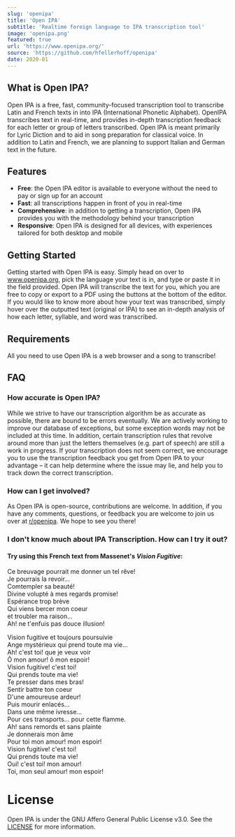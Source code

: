 ```yaml
---
slug: 'openipa'
title: 'Open IPA'
subtitle: 'Realtime foreign language to IPA transcription tool'
image: 'openipa.png'
featured: true
url: 'https://www.openipa.org/'
source: 'https://github.com/hfellerhoff/openipa'
date: 2020-01
---
```


## What is Open IPA?

Open IPA is a free, fast, community-focused transcription tool to transcribe Latin and French texts in into IPA (International Phonetic Alphabet). OpenIPA transcribes text in real-time, and provides in-depth transcription feedback for each letter or group of letters transcribed. Open IPA is meant primarily for Lyric Diction and to aid in song preparation for classical voice. In addition to Latin and French, we are planning to support Italian and German text in the future.

## Features

- **Free**: the Open IPA editor is available to everyone without the need to pay or sign up for an account
- **Fast**: all transcriptions happen in front of you in real-time
- **Comprehensive**: in addition to getting a transcription, Open IPA provides you with the methodology behind your transcription
- **Responsive**: Open IPA is designed for all devices, with experiences tailored for both desktop and mobile

## Getting Started

Getting started with Open IPA is easy. Simply head on over to www.openipa.org, pick the language your text is in, and type or paste it in the field provided. Open IPA will transcribe the text for you, which you are free to copy or export to a PDF using the buttons at the bottom of the editor. If you would like to know more about how your text was transcribed, simply hover over the outputted text (original or IPA) to see an in-depth analysis of how each letter, syllable, and word was transcribed.

## Requirements

All you need to use Open IPA is a web browser and a song to transcribe!

## FAQ

### How accurate is Open IPA?

While we strive to have our transcription algorithm be as accurate as possible, there are bound to be errors eventually. We are actively working to improve our database of exceptions, but some exception words may not be included at this time. In addition, certain transcription rules that revolve around more than just the letters themselves (e.g. part of speech) are still a work in progress. If your transcription does not seem correct, we encourage you to use the transcription feedback you get from Open IPA to your advantage – it can help determine where the issue may lie, and help you to track down the correct transcription.

### How can I get involved?

As Open IPA is open-source, contributions are welcome. In addition, if you have any comments, questions, or feedback you are welcome to join us over at [r/openipa](https://www.reddit.com/r/openipa/). We hope to see you there!

### I don't know much about IPA Transcription. How can I try it out?

#### Try using this French text from Massenet's _Vision Fugitive_:

Ce breuvage pourrait me donner un tel rêve! </br>
Je pourrais la revoir...</br>
Comtempler sa beauté!</br>
Divine volupté à mes regards promise!</br>
Espérance trop brève</br>
Qui viens bercer mon coeur</br>
et troubler ma raison...</br>
Ah! ne t'enfuis pas douce illusion! </br>

Vision fugitive et toujours poursuivie</br>
Ange mystérieux qui prend toute ma vie...</br>
Ah! c'est toi! que je veux voir</br>
Ô mon amour! ô mon espoir!</br>
Vision fugitive! c'est toi!</br>
Qui prends toute ma vie!</br>
Te presser dans mes bras!</br>
Sentir battre ton coeur</br>
D'une amoureuse ardeur!</br>
Puis mourir enlacés...</br>
Dans une même ivresse...</br>
Pour ces transports... pour cette flamme.</br>
Ah! sans remords et sans plainte</br>
Je donnerais mon âme</br>
Pour toi mon amour! mon espoir!</br>
Vision fugitive! c'est toi!</br>
Qui prends toute ma vie!</br>
Oui! c'est toi! mon amour!</br>
Toi, mon seul amour! mon espoir!</br>

# License

Open IPA is under the GNU Affero General Public License v3.0. See the [LICENSE](https://github.com/hfellerhoff/openipa/blob/master/LICENSE) for more information.
